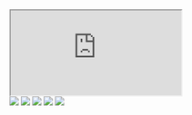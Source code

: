 <iframe src="https://embed.lottiefiles.com/animation/4891"></iframe>
<div>
	<img src="https://img.shields.io/badge/21-STARS-8cecff?style=for-the-badge">
	<img src="https://img.shields.io/badge/17-REPOS-f2e174?style=for-the-badge">
	<img src="https://img.shields.io/badge/4-FOLLOWERS-ff9eb6?style=for-the-badge">
    <img src="https://img.shields.io/badge/1770-CONTRIBUTIONS-8cecff?style=for-the-badge">
	<img src="https://api.visitorbadge.io/api/visitors?path=https%3A%2F%2Fgithub.com%2Fcuzknothz%2Fcuzknothz&countColor=%23ba68c8">
</div>
